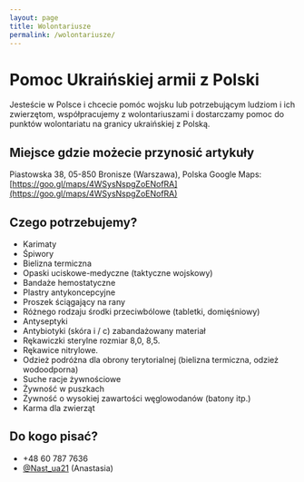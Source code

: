 ```yaml
---
layout: page
title: Wolontariusze
permalink: /wolontariusze/
---
```


# Pomoc Ukraińskiej armii z Polski

Jesteście w Polsce i chcecie pomóc wojsku lub potrzebującym ludziom i ich zwierzętom, współpracujemy z wolontariuszami i dostarczamy pomoc do punktów wolontariatu na granicy ukraińskiej z Polską.

## Miejsce gdzie możecie przynosić  artykuły

Piastowska 38, 05-850 Bronisze (Warszawa), Polska 
Google Maps: [https://goo.gl/maps/4WSysNspgZoENofRA](https://goo.gl/maps/4WSysNspgZoENofRA)

## Czego potrzebujemy?
- Karimaty
- Śpiwory
- Bielizna termiczna
- Opaski uciskowe-medyczne (taktyczne wojskowy)
- Bandaże hemostatyczne
- Plastry antykoncepcyjne
- Proszek ściągający na rany
- Różnego rodzaju środki przeciwbólowe (tabletki, domięśniowy)
- Antyseptyki
- Antybiotyki (skóra i /  c) zabandażowany materiał
- Rękawiczki sterylne rozmiar 8,0, 8,5.
- Rękawice nitrylowe.
- Odzież podróżna dla obrony terytorialnej  (bielizna termiczna, odzież wodoodporna)
- Suche racje żywnościowe
- Żywność w puszkach
- Żywność o wysokiej zawartości węglowodanów (batony itp.)
- Karma dla zwierząt

## Do kogo pisać?

- +48 60 787 7636
- <a href="https://telegram.me/Nast_ua21">@Nast_ua21</a> (Anastasia)

